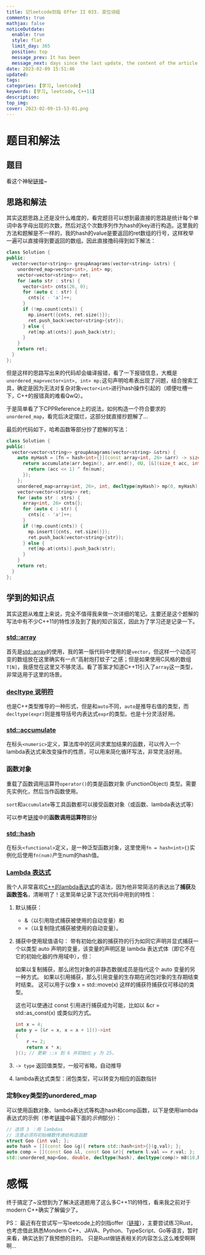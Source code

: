 ```yaml
---
title: 记leetcode剑指 Offer II 033. 变位词组
comments: true
mathjax: false
noticeOutdate:
  enable: true
  style: flat
  limit_day: 365
  position: top
  message_prev: It has been
  message_next: days since the last update, the content of the article may be outdated.
date: 2023-02-09 15:51:46
updated:
tags:
categories: [学习, leetcode]
keywords: [学习, leetcode, C++11]
description:
top_img:
cover: 2023-02-09-15-53-01.png
---
```


# 题目和解法

## 题目

看这个神秘[链接](https://leetcode.cn/problems/sfvd7V/)~

## 思路和解法

其实这题思路上还是没什么难度的，看完题目可以想到最直接的思路是统计每个单词中各字母出现的次数，然后对这个次数序列作为hash的key进行构造。这里我的方法和题解是不一样的，我的hash的value是要返回的ret数组的行号，这样枚举一遍可以直接得到要返回的数组。因此直接撸码得到如下解法：

```c++
class Solution {
public:
  vector<vector<string>> groupAnagrams(vector<string> &strs) {
    unordered_map<vector<int>, int> mp;
    vector<vector<string>> ret;
    for (auto str : strs) {
      vector<int> cnts(26, 0);
      for (auto c : str) {
        cnts[c - 'a']++;
      }
      if (!mp.count(cnts)) {
        mp.insert({cnts, ret.size()});
        ret.push_back(vector<string>{str});
      } else {
        ret[mp.at(cnts)].push_back(str);
      }
    }
    return ret;
  }
};
```

但是这样的思路写出来的代码却会编译报错，看了一下报错信息，大概是`unordered_map<vector<int>, int> mp;`这句声明哈希表出现了问题，结合搜索工具，确定是因为无法对复杂对象`vector<int>`进行hash操作引起的（顺便吐槽一下，C++的报错真的难看QwQ）。

于是简单看了下CPPReference上的说法，如何构造一个符合要求的`unordered_map`，看完后决定摆烂，这部分就直接抄题解了...

最后的代码如下，哈希函数等部分抄了题解的写法：

```c++
class Solution {
public:
  vector<vector<string>> groupAnagrams(vector<string> &strs) {
    auto myHash = [fn = hash<int>{}](const array<int, 26> &arr) -> size_t {
      return accumulate(arr.begin(), arr.end(), 0U, [&](size_t acc, int num) {
        return (acc << 1) ^ fn(num);
      });
    };
    unordered_map<array<int, 26>, int, decltype(myHash)> mp(0, myHash);
    vector<vector<string>> ret;
    for (auto str : strs) {
      array<int, 26> cnts{};
      for (auto c : str) {
        cnts[c - 'a']++;
      }
      if (!mp.count(cnts)) {
        mp.insert({cnts, ret.size()});
        ret.push_back(vector<string>{str});
      } else {
        ret[mp.at(cnts)].push_back(str);
      }
    }
    return ret;
  }
};
```

## 学到的知识点

其实这题从难度上来说，完全不值得我来做一次详细的笔记。主要还是这个题解的写法中有不少C++11的特性涉及到了我的知识盲区，因此为了学习还是记录一下。

### [std::array](https://zh.cppreference.com/w/cpp/container/array)

首先是[std::array](https://zh.cppreference.com/w/cpp/container/array)的使用，我的第一版代码中使用的是`vector`，但这样一个动态可变的数组放在这里确实有一点“高射炮打蚊子”之感；但是如果使用C风格的数组`T[N]`，我感觉在这里又不够灵活。看了答案才知道C++11引入了`array`这一类型，非常适用于这里的场景。

### [decltype 说明符](https://zh.cppreference.com/w/cpp/language/decltype)

也是C++类型推导的一种形式，但是和`auto`不同，`auto`是推导右值的类型，而`decltype(expr)`则是推导括号内表达式`expr`的类型。也是十分灵活好用。

### [std::accumulate](https://zh.cppreference.com/w/cpp/algorithm/accumulate)

在标头`<numeric>`定义，算法库中的区间求累加结果的函数，可以传入一个lambda表达式来改变操作的性质，可以用来简化循环写法，非常灵活好用。

### 函数对象

重载了函数调用运算符`operator()`的类是函数对象 (FunctionObject) 类型。需要先实例化，然后当作函数使用。

`sort`和`accumulate`等工具函数都可以接受函数对象（或函数、lambda表达式等）

可以参考[链接](https://zh.cppreference.com/w/cpp/language/operators)中的**函数调用运算符**部分

### [std::hash](https://zh.cppreference.com/w/cpp/utility/hash)

在标头`<functional>`定义，是一种泛型函数对象，这里使用`fn = hash<int>{}`实例化后使用`fn(num)`产生num的hash值。

### [Lambda 表达式](https://zh.cppreference.com/w/cpp/language/lambda)

我个人非常喜欢[C++的lambda表达式](https://zh.cppreference.com/w/cpp/language/lambda)的语法，因为他非常简洁的表达出了**捕获**及**函数签名**，清晰明了！这里简单记录下这次代码中用到的特性：

1. 默认捕获：
   - &（以引用隐式捕获被使用的自动变量）和
   - =（以复制隐式捕获被使用的自动变量）。
2. 捕获中使用赋值语句：
   带有初始化器的捕获符的行为如同它声明并显式捕获一个以类型 auto 声明的变量，该变量的声明区是 lambda 表达式体（即它不在它的初始化器的作用域中），但：

   如果以复制捕获，那么闭包对象的非静态数据成员是指代这个 auto 变量的另一种方式。
   如果以引用捕获，那么引用变量的生存期在闭包对象的生存期结束时结束。
   这可以用于以像 x = std::move(x) 这样的捕获符捕获仅可移动的类型。
   
   这也可以使通过 const 引用进行捕获成为可能，比如以 &cr = std::as_const(x) 或类似的方式。

   ```c++
   int x = 4;
   auto y = [&r = x, x = x + 1]()->int
   {
       r += 2;
       return x * x;
   }(); // 更新 ::x 到 6 并初始化 y 为 25。
   ```

3. `-> type` 返回值类型，一般可省略，自动推导
4. lambda表达式类型：闭包类型，可以转变为相应的函数指针

### 定制key类型的unordered_map

可以使用函数对象、lambda表达式等构造hash和comp函数，以下是使用lambda表达式的示例（参考[链接](https://zh.cppreference.com/w/cpp/container/unordered_map/unordered_map)中最下面的*示例*部分）：

```c++
// 选项 3 ：用 lambdas
// 注意必须将初始桶数传递给构造函数
struct Goo {int val; };
auto hash = [](const Goo &g){ return std::hash<int>{}(g.val); };
auto comp = [](const Goo &l, const Goo &r){ return l.val == r.val; };
std::unordered_map<Goo, double, decltype(hash), decltype(comp)> m8(10,hash, comp);
```

# 感慨

终于搞定了~没想到为了解决这道题用了这么多C++11的特性，看来我之前对于modern C++确实了解偏少了。

PS：
最近有在尝试写一写leetcode上的剑指offer（[链接](https://github.com/King-ty/JianzhiOffer)），主要尝试练习Rust，也考虑借此熟悉Mondern C++、JAVA、Python、TypeScript、Go等语言，暂时来看，确实达到了我预想的目的。
只是Rust做链表相关的内容怎么这么难受啊啊啊...
